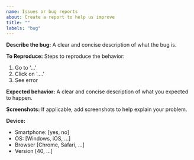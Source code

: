 ```yaml
---
name: Issues or bug reports
about: Create a report to help us improve
title: ""
labels: "bug"
---
```


**Describe the bug:**
A clear and concise description of what the bug is.

**To Reproduce:**
Steps to reproduce the behavior:

1. Go to '...'
2. Click on '....'
3. See error

**Expected behavior:**
A clear and concise description of what you expected to happen.

**Screenshots:**
If applicable, add screenshots to help explain your problem.

**Device:**

- Smartphone: [yes, no]
- OS: [Windows, iOS, ...]
- Browser [Chrome, Safari, ...]
- Version [40, ...]
